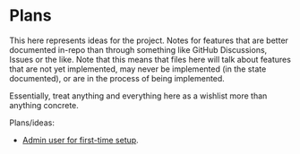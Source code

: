 # Plans

This here represents ideas for the project. Notes for features that are better documented in-repo than through something like GitHub Discussions, Issues or the like. Note that this means that files here will talk about features that are not yet implemented, may never be implemented (in the state documented), or are in the process of being implemented.

Essentially, treat anything and everything here as a wishlist more than anything concrete.

Plans/ideas:
- [Admin user for first-time setup](./admin.md).
